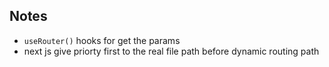 ## Notes

- ```useRouter()``` hooks for get the params
- next js give priorty first to the real file path before dynamic routing path